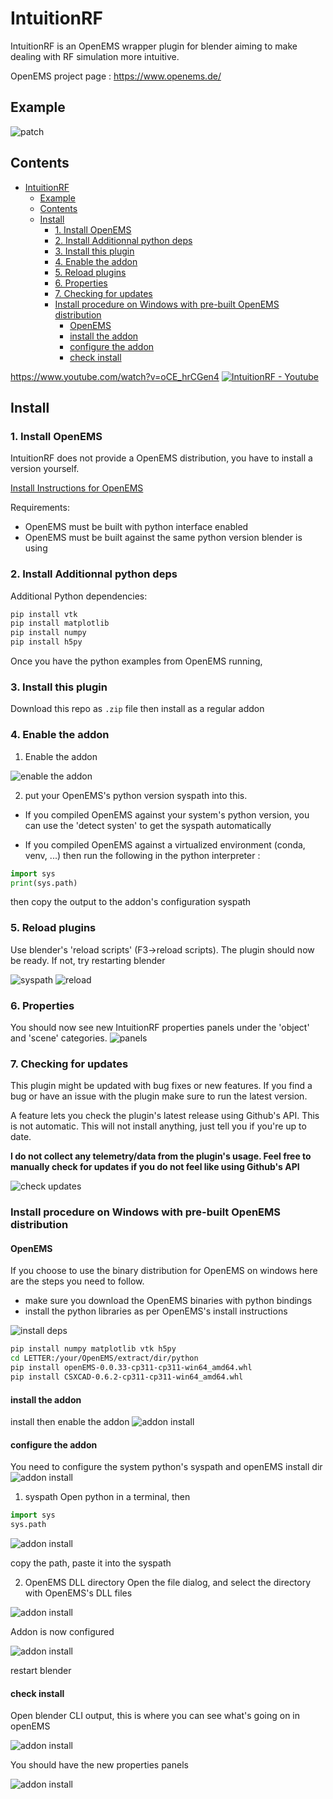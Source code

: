 # IntuitionRF
IntuitionRF is an OpenEMS wrapper plugin for blender aiming to make dealing with RF simulation more intuitive. 

OpenEMS project page : https://www.openems.de/

## Example

![patch](images/demo.png)

## Contents
- [IntuitionRF](#intuitionrf)
  - [Example](#example)
  - [Contents](#contents)
  - [Install](#install)
    - [1. Install OpenEMS](#1-install-openems)
    - [2. Install Additionnal python deps](#2-install-additionnal-python-deps)
    - [3. Install this plugin](#3-install-this-plugin)
    - [4. Enable the addon](#4-enable-the-addon)
    - [5. Reload plugins](#5-reload-plugins)
    - [6. Properties](#6-properties)
    - [7. Checking for updates](#7-checking-for-updates)
    - [Install procedure on Windows with pre-built OpenEMS distribution](#install-procedure-on-windows-with-pre-built-openems-distribution)
      - [OpenEMS](#openems)
      - [install the addon](#install-the-addon)
      - [configure the addon](#configure-the-addon)
      - [check install](#check-install)



https://www.youtube.com/watch?v=oCE_hrCGen4
[![IntuitionRF - Youtube](https://img.youtube.com/vi/oCE_hrCGen4/0.jpg)](https://www.youtube.com/watch?v=oCE_hrCGen4)


## Install 
### 1. Install OpenEMS 
IntuitionRF does not provide a OpenEMS distribution, you have to install a version yourself.

[Install Instructions for OpenEMS](https://docs.openems.de/install/index.html)

Requirements:
- OpenEMS must be built with python interface enabled 
- OpenEMS must be built against the same python version blender is using

### 2. Install Additionnal python deps
Additional Python dependencies: 
```bash 
pip install vtk
pip install matplotlib
pip install numpy 
pip install h5py
```
Once you have the python examples from OpenEMS running, 

### 3. Install this plugin
Download this repo as ```.zip``` file then install as a regular addon

### 4. Enable the addon
1. Enable the addon 

![enable the addon](images/preferences.png)

2. put your OpenEMS's python version syspath into this.

-  If you compiled OpenEMS against your system's python version, you can use the 'detect systen' to get the syspath automatically

- If you compiled OpenEMS against a virtualized environment (conda, venv, ...) then run the following in the python interpreter :
```python 
import sys 
print(sys.path)
```

then copy the output to the addon's configuration syspath

### 5. Reload plugins

Use blender's 'reload scripts' (F3->reload scripts). The plugin should now be ready. If not, try restarting blender

![syspath](images/syspath.png)
![reload](images/reload_scripts.png)

### 6. Properties
You should now see new IntuitionRF properties panels under the 'object' and 'scene' categories.
![panels](images/panels.png)

### 7. Checking for updates 
This plugin  might be updated with bug fixes or new features. If you find a bug or have an issue with the plugin make sure to run the latest version. 

A feature lets you check the plugin's latest release using Github's API. This is not automatic. This will not install anything, just tell you if you're up to date. 

**I do not collect any telemetry/data from the plugin's usage. Feel free to manually check for updates if you do not feel like using Github's API**

![check updates](images/check_for_updates.png)

### Install procedure on Windows with pre-built OpenEMS distribution
#### OpenEMS
If you choose to use the binary distribution for OpenEMS on windows here are the steps you need to follow. 

- make sure you download the OpenEMS binaries with python bindings
- install the python libraries as per OpenEMS's install instructions

![install deps](images/windows_2.png)

```bash 
pip install numpy matplotlib vtk h5py
cd LETTER:/your/OpenEMS/extract/dir/python 
pip install openEMS-0.0.33-cp311-cp311-win64_amd64.whl
pip install CSXCAD-0.6.2-cp311-cp311-win64_amd64.whl
```

#### install the addon
install then enable the addon
![addon install](images/windows_4.png)

#### configure the addon
You need to configure the system python's syspath and openEMS install dir
![addon install](images/windows_5.png)

1. syspath 
Open python in a terminal, then 
```python
import sys 
sys.path
```


![addon install](images/windows_3.png)

copy the path, paste it into the syspath

2. OpenEMS DLL directory 
Open the file dialog, and select the directory with OpenEMS's DLL files

![addon install](images/windows_6.png)

Addon is now configured

![addon install](images/windows_7.png)

restart blender

#### check install
Open blender CLI output, this is where you can see what's going on in openEMS

![addon install](images/windows_8.png)

You should have the new properties panels

![addon install](images/windows_9.png)
